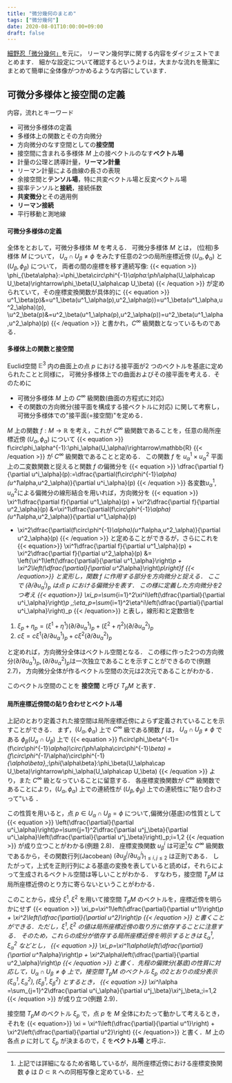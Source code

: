 ```yaml
---
title: "微分幾何のまとめ"
tags: ["微分幾何"]
date: 2020-08-01T10:00:00+09:00
draft: false
---
```

[細野忍「微分幾何」](http://www.asakura.co.jp/books/isbn/978-4-254-11849-0/)を元に，
リーマン幾何学に関する内容をダイジェストでまとめます．
細かな設定について確認するというよりは，大まかな流れを簡潔にまとめて簡単に全体像がつかめるような内容にしています．

## 可微分多様体と接空間の定義
内容，流れとキーワード
- 可微分多様体の定義
- 多様体上の関数とその方向微分
- 方向微分のなす空間としての**接空間**
- 接空間に含まれる多様体 $M$ 上の接ベクトルのなす**ベクトル場**
- 計量の公理と誘導計量，**リーマン計量**
- リーマン計量による曲線の長さの表現
- 余接空間と**テンソル場**，特に共変ベクトル場と反変ベクトル場
- 捩率テンソルと**接続**，接続係数
- **共変微分**とその適用例
- **リーマン接続**
- 平行移動と測地線

#### 可微分多様体の定義
全体をとおして，可微分多様体 $M$ を考える．
可微分多様体 $M$ とは，
(位相)多様体 $M$ について，
$U_\alpha\cap U_\beta\neq\phi$ をみたす任意の$2$つの局所座標近傍 $(U_\alpha,\phi_\alpha)$ と $(U_\beta,\phi_\beta)$ について，
両者の間の座標を移す連続写像:
{{< equation >}}
  \phi_{\beta\alpha}:=\phi_\beta\circ\phi^{-1}_\alpha:\phi_\alpha(U_\alpha\cap U_\beta)\rightarrow\phi_\beta(U_\alpha\cap U_\beta)
{{< /equation >}}
が定められていて，その座標変換関数が具体的に
{{< equation >}}
    u^1_\beta(p)&=u^1_\beta(u^1_\alpha(p),u^2_\alpha(p))=u^1_\beta(u^1_\alpha,u^2_\alpha)(p),
  \\u^2_\beta(p)&=u^2_\beta(u^1_\alpha(p),u^2_\alpha(p))=u^2_\beta(u^1_\alpha,u^2_\alpha)(p)
{{< /equation >}}
と書かれ，$C^\infty$ 級関数となっているものである．

#### 多様体上の関数と接空間
Euclid空間 $\mathbb{E}^3$ 内の曲面上の点 $p$ における接平面が$2$ つのベクトルを基底に定められたことと同様に，
可微分多様体上での曲面およびその接平面を考える．そのために
- 可微分多様体 $M$ 上の $C^\infty$ 級関数(曲面の方程式に対応)
- その関数の方向微分(接平面を構成する接ベクトルに対応)
に関して考察し，可微分多様体での"接平面(=接空間)"を定める．

$M$ 上の関数 $f:M\rightarrow\mathbb{R}$ を考え，これが $C^\infty$ 級関数であることを，任意の局所座標近傍 $(U_\alpha,\phi_\alpha)$ について
{{< equation >}}
  f\circ\phi_\alpha^{-1}:\phi_\alpha(U_\alpha)\rightarrow\mathbb{R}
{{< /equation >}}
が $C^\infty$ 級関数であることと定める．
この関数 $f$ を $u^1_\alpha\times u^2_\alpha$ 平面上の二変数関数と捉えると関数 $f$ の偏微分を
{{< equation >}}
  \dfrac{\partial f}{\partial u^i_\alpha}(p):=\dfrac{\partial(f\circ\phi^{-1}_\alpha)(u^1_\alpha,u^2_\alpha)}{\partial u^i_\alpha}(p)
{{< /equation >}}
各変数$u^1_\alpha,u^2_\alpha$による偏微分の線形結合を用いれば，方向微分を
{{< equation >}}
  \xi^1\dfrac{\partial f}{\partial u^1_\alpha}(p) + \xi^2\dfrac{\partial f}{\partial u^2_\alpha}(p)
  &=\xi^1\dfrac{\partial(f\circ\phi^{-1}_\alpha)(u^1_\alpha,u^2_\alpha)}{\partial u^1_\alpha}(p)
   + \xi^2\dfrac{\partial(f\circ\phi^{-1}_\alpha)(u^1_\alpha,u^2_\alpha)}{\partial u^2_\alpha}(p)
{{< /equation >}}
と定めることができるが，さらにこれを
{{< equation>}}
  \xi^1\dfrac{\partial f}{\partial u^1_\alpha}(p) + \xi^2\dfrac{\partial f}{\partial u^2_\alpha}(p)
  &= \left\{\xi^1\left(\dfrac{\partial}{\partial u^1_\alpha}\right)_p + \xi^2\left(\dfrac{\partial}{\partial u^2_\alpha}\right)_p\right\}f
{{< /equation>}}
と変形し，関数 $f$ に作用する部分を方向微分と捉える．
ここで $(\partial/\partial u^i_\alpha)_p$ は点 $p$ における偏微分を表す．
この様に定義した方向微分を2つ考え
{{< equation>}}
  \xi_p=\sum_{i=1}^2\xi^i\left(\dfrac{\partial}{\partial u^i_\alpha}\right)_p
  ,\;\eta_p=\sum_{i=1}^2\eta^i\left(\dfrac{\partial}{\partial u^i_\alpha}\right)_p
{{< /equation>}}
と表し，線形和と定数倍を

1. $\xi_p+\eta_p=(\xi^1+\eta^1)(\partial/\partial u^1_\alpha)_p+(\xi^2+\eta^2)(\partial/\partial u^2_\alpha)_p$
1. $c\xi=c\xi^1(\partial/\partial u^1_\alpha)_p+c\xi^2(\partial/\partial u^2_\alpha)_p$

と定めれば，方向微分全体はベクトル空間となる．
この様に作った2つの方向微分$(\partial/\partial u^1_\alpha)_p,(\partial/\partial u^2_\alpha)_p$は一次独立であることを示すことができるので(例題 2.7)，
方向微分全体が作るベクトル空間の次元は2次元であることがわかる．

このベクトル空間のことを **接空間** と呼び $T_pM$ と表す．

#### 局所座標近傍間の貼り合わせとベクトル場
上記のとおり定義された接空間は局所座標近傍によらず定義されていることを示すことができる．
まず，$(U_\alpha,\phi_\alpha)$ 上で $C^\infty$ 級である関数 $f$ は，
$U_\alpha\cap U_\beta\neq\phi$ である $\phi_\beta(U_\alpha\cap U_\beta)$ 上で
{{< equation >}}
  f\circ\phi_\beta^{-1}=(f\circ\phi^{-1}_\alpha)\circ(\phi_\alpha\circ\phi^{-1}_\beta)
  =(f\circ\phi^{-1}_\alpha)\circ\phi^{-1}_{\alpha\beta},\;\phi_{\alpha\beta}:\phi_\beta(U_\alpha\cap U_\beta)\rightarrow\phi_\alpha(U_\alpha\cap U_\beta)
{{< /equation >}}
より，また $C^\infty$ 級となっていることに留意する．
各座標変換関数が $C^\infty$ 級関数であることにより，$(U_\alpha,\phi_\alpha)$ 上での連続性が $(U_\beta,\phi_\beta)$ 上での連続性に"貼り合わさって"いる ．

この性質を用いると，点 $p\in U_\alpha\cap U_\beta=\phi$ について,偏微分(基底)の性質として
{{< equation >}}
  \left(\dfrac{\partial}{\partial u^i_\alpha}\right)_p=\sum_{j=1}^2\dfrac{\partial u^j_\beta}{\partial u^i_\alpha}\left(\dfrac{\partial}{\partial u^j_\beta}\right)_p\;i=1,2
{{< /equation >}}
が成り立つことがわかる(例題 2.8)．
座標変換関数 $u^i_\beta$ は可逆[^1]な $C^\infty$ 級関数であるから，その関数行列(Jacobean) $(\partial u^j_\beta/\partial u^i_\alpha)_{1\le i,j\le 2}$ は正則である．
したがって，上式を正則行列による基底の変換を表していると読めば，それらによって生成されるベクトル空間は等しいことがわかる．
すなわち，接空間 $T_pM$ は局所座標近傍のとり方に寄らないということがわかる．

このことから，成分 $\xi^1,\xi^2$ を用いて接空間 $T_pM$ のベクトルを，座標近傍を明らかにせず
{{< equation >}}
  \xi_p=\xi^1\left(\dfrac{\partial}{\partial u^1}\right)_p + \xi^2\left(\dfrac{\partial}{\partial u^2}\right)_p
{{< /equation >}}
と書くことができる．ただし，$\xi^1,\xi^2$ の値は局所座標近傍の取り方に依存することに注意する．
そのため，これらの成分が依存する局所座標近傍を明示するときは $\xi^1_\alpha,\xi^2_\alpha$ などとし，
{{< equation >}}
  \xi_p=\xi^1_\alpha\left(\dfrac{\partial}{\partial u^1_\alpha}\right)_p + \xi^2_\alpha\left(\dfrac{\partial}{\partial u^2_\alpha}\right)_p
{{< /equation >}}
と書く．先程の偏微分(基底)の性質に対応して，$U_\alpha\cap U_\beta\neq\phi$ 上で，接空間 $T_pM$ のベクトル $\xi_p$ の2とおりの成分表示 $(\xi^1_\alpha,\xi^2_\alpha),(\xi^1_\beta,\xi^2_\beta)$ とするとき，
{{< equation >}}
  \xi^i_\alpha =\sum_{j=1}^2\dfrac{\partial u^i_\alpha}{\partial u^j_\beta}\xi^j_\beta,\;i=1,2
{{< /equation >}}
が成り立つ(例題 2.9)．

接空間 $T_pM$ のベクトル $\xi_p$ で，点 $p$ を $M$ 全体にわたって動かして考えるとき，それを
{{< equation>}}
  \xi = \xi^1\left(\dfrac{\partial}{\partial u^1}\right) + \xi^2\left(\dfrac{\partial}{\partial u^2}\right)
{{< /equation>}}
と書く．$M$ 上の各点 $p$ に対して $\xi_p$ が決まるので，$\xi$ を**ベクトル場** と呼ぶ．

<!-- 
## リーマン計量とテンソル場

## 接続と曲率

## 平行移動と測地線
-->

[^1]: 上記では詳細になるため省略しているが，局所座標近傍における座標変換関数 $\phi$ は $D\subset\mathbb{R}$ への同相写像と定めている．
